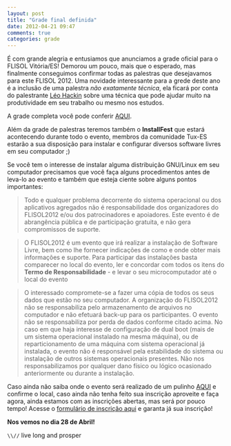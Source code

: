 ```yaml
---
layout: post
title: "Grade final definida"
date: 2012-04-21 09:47
comments: true
categories: grade
---
```


É com grande alegria e entusiamos que anunciamos a grade oficial para o FLISOL Vitória/ES! Demorou um pouco, mais que o esperado, mas finalmente conseguimos confirmar todas as palestras que desejavamos para este FLISOL 2012. Uma novidade interessante para a grede deste ano é a inclusão de uma palestra _não exatamente técnica_, ela ficará por conta do palestrante [Léo Hackin](pomodoro) sobre uma técnica que pode ajudar muito na produtividade em seu trabalho ou mesmo nos estudos.

A grade completa você pode conferir [AQUI](schedule).

Além da grade de palestras teremos também o **InstallFest** que estará acontecendo durante todo o evento, membros da comunidade Tux-ES estarão a sua disposição para instalar e configurar diversos software livres em seu computador ;)

Se você tem o interesse de instalar alguma distribuição GNU/Linux em seu computador precisamos que você faça alguns procedimentos antes de leva-lo ao evento e também que esteja ciente sobre alguns pontos importantes:

> Todo e qualquer problema decorrente do sistema operacional ou dos aplicativos agregados não é responsabilidade dos organizadores do FLISOL2012 e/ou dos patrocinadores e apoiadores. Este evento é de abrangência pública e de participação gratuita, e não gera compromissos de suporte. 

> O FLISOL2012 é um evento que irá realizar a instalação de Software Livre, bem como lhe fornecer indicações de como e onde obter mais informações e suporte. Para participar das instalações basta comparecer no local do evento, ler e concordar com todos os itens do **Termo de Responsabilidade** - e levar o seu microcomputador até o local do evento 

> O interessado compromete-se a fazer uma cópia de todos os seus dados que estão no seu computador. A organização do FLISOL2012 não se responsabiliza pelo armazenamento de arquivos no computador e não efetuará back-up para os participantes. O evento não se responsabiliza por perda de dados conforme citado acima. No caso em que haja interesse de configuração de dual boot (mais de um sistema operacional instalado na mesma máquina), ou de reparticionamento de uma máquina com sistema operacional já instalada, o evento não é responsável pela estabilidade do sistema ou instalação de outros sistemas operacionais presentes. Não nos responsabilizamos por qualquer dano físico ou lógico ocasionado anteriormente ou durante a instalação.

Caso ainda não saiba onde o evento será realizado de um pulinho [AQUI](location) e confirme o local, caso ainda não tenha feito sua inscrição aproveite e faça agora, ainda estamos com as inscrições abertas, mas será por pouco tempo! Acesse o [formulário de inscrição aqui](registration) e garanta já sua inscrição!

**Nos vemos no dia 28 de Abril!**

`\\//` live long and prosper
